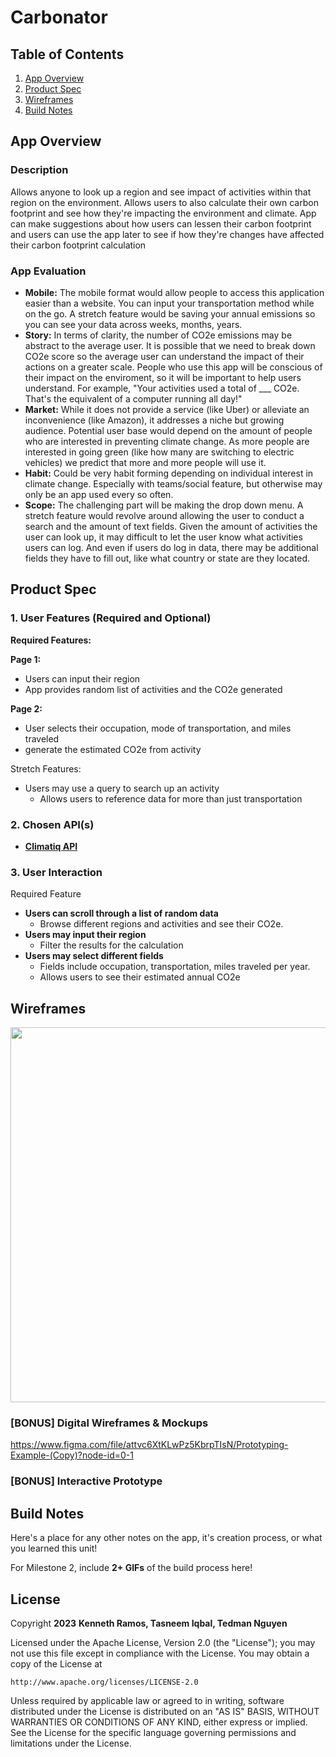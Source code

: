 # **Carbonator**


## Table of Contents

1. [App Overview](#App-Overview)
1. [Product Spec](#Product-Spec)
1. [Wireframes](#Wireframes)
1. [Build Notes](#Build-Notes)

## App Overview

### Description 

Allows anyone to look up a region and see impact of activities within that region on the environment. Allows users to also calculate their own carbon footprint and see how they're impacting the environment and climate. App can make suggestions about how users can lessen their carbon footprint and users can use the app later to see if how they're changes have affected their carbon footprint calculation

### App Evaluation

<!-- Evaluation of your app across the following attributes -->

- **Mobile:** The mobile format would allow people to access this application easier than a website. You can input your transportation method while on the go. A stretch feature would be saving your annual emissions so you can see your data across weeks, months, years. 
- **Story:** In terms of clarity, the number of CO2e emissions may be abstract to the average user. It is possible that we need to break down CO2e score so the average user can understand the impact of their actions on a greater scale. People who use this app will be conscious of their impact on the enviroment, so it will be important to help users understand. For example, "Your activities used a total of ___ CO2e. That's the equivalent of a computer running all day!"
- **Market:** While it does not provide a service (like Uber) or alleviate an inconvenience (like Amazon), it addresses a niche but growing audience. Potential user base would depend on the amount of people who are interested in preventing climate change. As more people are interested in going green (like how many are switching to electric vehicles) we predict that more and more people will use it. 
- **Habit:** Could be very habit forming depending on individual interest in climate change. Especially with teams/social feature, but otherwise may only be an app used every so often. 
- **Scope:** The challenging part will be making the drop down menu. A stretch feature would revolve around allowing the user to conduct a search and the amount of text fields. Given the amount of activities the user can look up, it may difficult to let the user know what activities users can log. And even if users do log in data, there may be additional fields they have to fill out, like what country or state are they located. 

## Product Spec

### 1. User Features (Required and Optional)

**Required Features:**

**Page 1:**
- Users can input their region
- App provides random list of activities and the CO2e generated

**Page 2:**
- User selects their occupation, mode of transportation, and miles traveled
- generate the estimated CO2e from activity 

Stretch Features:

- Users may use a query to search up an activity
    - Allows users to reference data for more than just transportation

### 2. Chosen API(s)

- **[Climatiq API](https://www.climatiq.io/docs)**

### 3. User Interaction

Required Feature
- **Users can scroll through a list of random data**
    - Browse different regions and activities and see their CO2e. 
- **Users may input their region**
  - Filter the results for the calculation
- **Users may select different fields**
  - Fields include occupation, transportation, miles traveled per year.
  - Allows users to see their estimated annual CO2e 


## Wireframes

<!-- Add picture of your hand sketched wireframes in this section -->
<img src="https://i.imgur.com/k2B91hH.png" width=600>

### [BONUS] Digital Wireframes & Mockups
https://www.figma.com/file/attvc6XtKLwPz5KbrpTIsN/Prototyping-Example-(Copy)?node-id=0-1

### [BONUS] Interactive Prototype

## Build Notes

Here's a place for any other notes on the app, it's creation 
process, or what you learned this unit!  

For Milestone 2, include **2+ GIFs** of the build process here!

## License

Copyright **2023** **Kenneth Ramos, Tasneem Iqbal, Tedman Nguyen**



Licensed under the Apache License, Version 2.0 (the "License");
you may not use this file except in compliance with the License.
You may obtain a copy of the License at

    http://www.apache.org/licenses/LICENSE-2.0

Unless required by applicable law or agreed to in writing, software
distributed under the License is distributed on an "AS IS" BASIS,
WITHOUT WARRANTIES OR CONDITIONS OF ANY KIND, either express or implied.
See the License for the specific language governing permissions and
limitations under the License.
